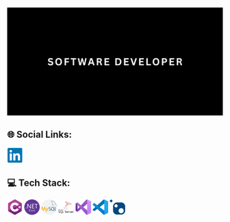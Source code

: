 
<p align="center">
  <img alt="Header" src="./header.png" />
</p>

## 🌐 Social Links:
<div class="container">
  <div class="row">
    <div class="col-4 d-flex align-items-center gap-10">
     <a href="https://www.linkedin.com/in/leonel-pobre-053b32203/" target="_blank">
          <img alt="LinkedIn" src="./LinkedIn.png" width="36" height="36" title="My LinkedIn Profile" />
    </a>
    </div>
  </div>
</div>

## 💻 Tech Stack:
<div class="container">
  <div class="row">
    <div class="col-4 d-flex align-items-center gap-10">
      <img alt="C#" src="./c-sharp.png" width="36" height="36" title="C# .Net" />
      <img alt=".Net Core" src="./NET core.png" width="36" height="36" title=".Net Core" />
      <img alt="MySQL" src="./mysql.png" width="36" height="36" title="My SQL" />
      <img alt="SQL-Server" src="./sql-server.png" width="36" height="36" title="Microsoft SQL Server" />
      <img alt="Visual Studio" src="./visual-basic.png" width="36" height="36" title="Visual Studio"/>
      <img alt="VS Code" src="./Visual Studio Code (VS Code).png" width="36" height="36" title="Visual Studio Code"/>
      <img alt="NuGet" src="./NuGet.png" width="36" height="36" title="Nuget Package" />     
    </div>
  </div>
</div>


 

